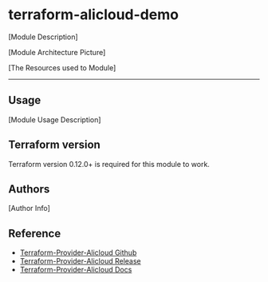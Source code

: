 terraform-alicloud-demo
=====================================================================

[Module Description]

[Module Architecture Picture]

[The Resources used to Module]

----------------------

Usage
-----

[Module Usage Description]

Terraform version
-----------------
Terraform version 0.12.0+ is required for this module to work.

Authors
-------
[Author Info]

Reference
---------
* [Terraform-Provider-Alicloud Github](https://github.com/terraform-providers/terraform-provider-alicloud)
* [Terraform-Provider-Alicloud Release](https://releases.hashicorp.com/terraform-provider-alicloud/)
* [Terraform-Provider-Alicloud Docs](https://www.terraform.io/docs/providers/alicloud/)

